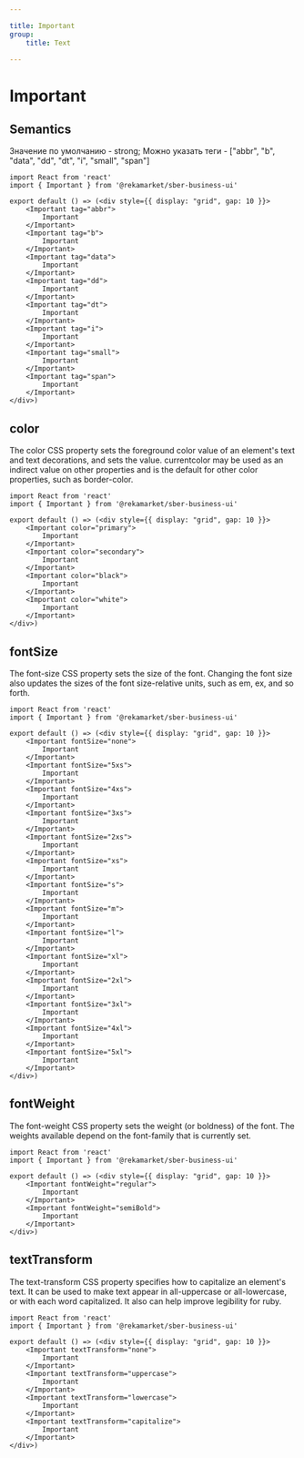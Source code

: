 ```yaml
---

title: Important
group:
	title: Text

---
```


# Important

## Semantics
Значение по умолчанию - strong; Можно указать теги - ["abbr", "b", "data", "dd", "dt", "i", "small", "span"]

```tsx
import React from 'react'
import { Important } from '@rekamarket/sber-business-ui'

export default () => (<div style={{ display: "grid", gap: 10 }}>
	<Important tag="abbr">
		Important
	</Important>
	<Important tag="b">
		Important
	</Important>
	<Important tag="data">
		Important
	</Important>
	<Important tag="dd">
		Important
	</Important>
	<Important tag="dt">
		Important
	</Important>
	<Important tag="i">
		Important
	</Important>
	<Important tag="small">
		Important
	</Important>
	<Important tag="span">
		Important
	</Important>
</div>)
```

## color
The color CSS property sets the foreground color value of an element's text and text decorations, and sets the <currentcolor> value. currentcolor may be used as an indirect value on other properties and is the default for other color properties, such as border-color.

```tsx
import React from 'react'
import { Important } from '@rekamarket/sber-business-ui'

export default () => (<div style={{ display: "grid", gap: 10 }}>
	<Important color="primary">
		Important
	</Important>
	<Important color="secondary">
		Important
	</Important>
	<Important color="black">
		Important
	</Important>
	<Important color="white">
		Important
	</Important>
</div>)
```

## fontSize
The font-size CSS property sets the size of the font. Changing the font size also updates the sizes of the font size-relative <length> units, such as em, ex, and so forth.

```tsx
import React from 'react'
import { Important } from '@rekamarket/sber-business-ui'

export default () => (<div style={{ display: "grid", gap: 10 }}>
	<Important fontSize="none">
		Important
	</Important>
	<Important fontSize="5xs">
		Important
	</Important>
	<Important fontSize="4xs">
		Important
	</Important>
	<Important fontSize="3xs">
		Important
	</Important>
	<Important fontSize="2xs">
		Important
	</Important>
	<Important fontSize="xs">
		Important
	</Important>
	<Important fontSize="s">
		Important
	</Important>
	<Important fontSize="m">
		Important
	</Important>
	<Important fontSize="l">
		Important
	</Important>
	<Important fontSize="xl">
		Important
	</Important>
	<Important fontSize="2xl">
		Important
	</Important>
	<Important fontSize="3xl">
		Important
	</Important>
	<Important fontSize="4xl">
		Important
	</Important>
	<Important fontSize="5xl">
		Important
	</Important>
</div>)
```

## fontWeight
The font-weight CSS property sets the weight (or boldness) of the font. The weights available depend on the font-family that is currently set.

```tsx
import React from 'react'
import { Important } from '@rekamarket/sber-business-ui'

export default () => (<div style={{ display: "grid", gap: 10 }}>
	<Important fontWeight="regular">
		Important
	</Important>
	<Important fontWeight="semiBold">
		Important
	</Important>
</div>)
```

## textTransform
The text-transform CSS property specifies how to capitalize an element's text. It can be used to make text appear in all-uppercase or all-lowercase, or with each word capitalized. It also can help improve legibility for ruby.

```tsx
import React from 'react'
import { Important } from '@rekamarket/sber-business-ui'

export default () => (<div style={{ display: "grid", gap: 10 }}>
	<Important textTransform="none">
		Important
	</Important>
	<Important textTransform="uppercase">
		Important
	</Important>
	<Important textTransform="lowercase">
		Important
	</Important>
	<Important textTransform="capitalize">
		Important
	</Important>
</div>)
```

